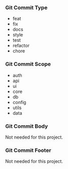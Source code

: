 ### Git Commit Type

-   feat
-   fix
-   docs
-   style
-   test
-   refactor
-   chore

### Git Commit Scope

-   auth
-   api
-   ui
-   core
-   db
-   config
-   utils
-   data

### Git Commit Body

Not needed for this project.

### Git Commit Footer

Not needed for this project.
